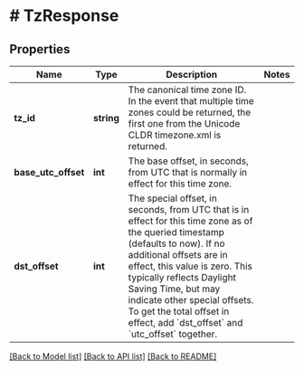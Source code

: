 # # TzResponse

## Properties

Name | Type | Description | Notes
------------ | ------------- | ------------- | -------------
**tz_id** | **string** | The canonical time zone ID. In the event that multiple time zones could be returned, the first one from the Unicode CLDR timezone.xml is returned. |
**base_utc_offset** | **int** | The base offset, in seconds, from UTC that is normally in effect for this time zone. |
**dst_offset** | **int** | The special offset, in seconds, from UTC that is in effect for this time zone as of the queried timestamp (defaults to now). If no additional offsets are in effect, this value is zero. This typically reflects Daylight Saving Time, but may indicate other special offsets. To get the total offset in effect, add &#x60;dst_offset&#x60; and &#x60;utc_offset&#x60; together. |

[[Back to Model list]](../../README.md#models) [[Back to API list]](../../README.md#endpoints) [[Back to README]](../../README.md)
